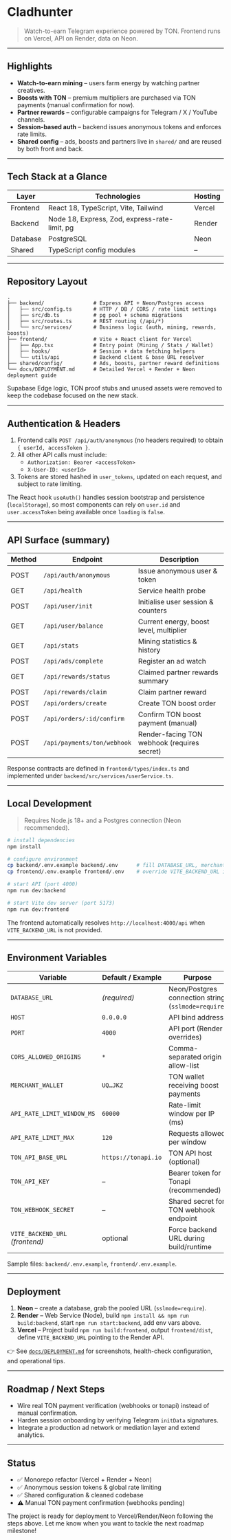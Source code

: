 # Cladhunter

> Watch-to-earn Telegram experience powered by TON. Frontend runs on Vercel, API on Render, data on Neon.

---

## Highlights

- **Watch-to-earn mining** – users farm energy by watching partner creatives.
- **Boosts with TON** – premium multipliers are purchased via TON payments (manual confirmation for now).
- **Partner rewards** – configurable campaigns for Telegram / X / YouTube channels.
- **Session-based auth** – backend issues anonymous tokens and enforces rate limits.
- **Shared config** – ads, boosts and partners live in `shared/` and are reused by both front and back.

---

## Tech Stack at a Glance

| Layer     | Technologies                          | Hosting |
|-----------|----------------------------------------|---------|
| Frontend  | React 18, TypeScript, Vite, Tailwind   | Vercel  |
| Backend   | Node 18, Express, Zod, express-rate-limit, pg | Render  |
| Database  | PostgreSQL                             | Neon    |
| Shared    | TypeScript config modules              | –       |

---

## Repository Layout

```
.
├── backend/                # Express API + Neon/Postgres access
│   ├── src/config.ts       # HTTP / DB / CORS / rate limit settings
│   ├── src/db.ts           # pg pool + schema migrations
│   ├── src/routes.ts       # REST routing (/api/*)
│   └── src/services/       # Business logic (auth, mining, rewards, boosts)
├── frontend/               # Vite + React client for Vercel
│   ├── App.tsx             # Entry point (Mining / Stats / Wallet)
│   ├── hooks/              # Session + data fetching helpers
│   └── utils/api           # Backend client & base URL resolver
├── shared/config/          # Ads, boosts, partner reward definitions
└── docs/DEPLOYMENT.md      # Detailed Vercel + Render + Neon deployment guide
```

Supabase Edge logic, TON proof stubs and unused assets were removed to keep the codebase focused on the new stack.

---

## Authentication & Headers

1. Frontend calls `POST /api/auth/anonymous` (no headers required) to obtain `{ userId, accessToken }`.
2. All other API calls must include:
   - `Authorization: Bearer <accessToken>`
   - `X-User-ID: <userId>`
3. Tokens are stored hashed in `user_tokens`, updated on each request, and subject to rate limiting.

The React hook `useAuth()` handles session bootstrap and persistence (`localStorage`), so most components can rely on `user.id` and `user.accessToken` being available once `loading` is `false`.

---

## API Surface (summary)

| Method | Endpoint                   | Description                            |
|--------|----------------------------|----------------------------------------|
| POST   | `/api/auth/anonymous`      | Issue anonymous user & token           |
| GET    | `/api/health`              | Service health probe                   |
| POST   | `/api/user/init`           | Initialise user session & counters     |
| GET    | `/api/user/balance`        | Current energy, boost level, multiplier|
| GET    | `/api/stats`               | Mining statistics & history            |
| POST   | `/api/ads/complete`        | Register an ad watch                   |
| GET    | `/api/rewards/status`      | Claimed partner rewards summary        |
| POST   | `/api/rewards/claim`       | Claim partner reward                   |
| POST   | `/api/orders/create`       | Create TON boost order                 |
| POST   | `/api/orders/:id/confirm`  | Confirm TON boost payment (manual)     |
| POST   | `/api/payments/ton/webhook` | Render-facing TON webhook (requires secret) |

Response contracts are defined in `frontend/types/index.ts` and implemented under `backend/src/services/userService.ts`.

---

## Local Development

> Requires Node.js 18+ and a Postgres connection (Neon recommended).

```bash
# install dependencies
npm install

# configure environment
cp backend/.env.example backend/.env      # fill DATABASE_URL, merchant wallet, etc.
cp frontend/.env.example frontend/.env    # override VITE_BACKEND_URL if needed

# start API (port 4000)
npm run dev:backend

# start Vite dev server (port 5173)
npm run dev:frontend
```

The frontend automatically resolves `http://localhost:4000/api` when `VITE_BACKEND_URL` is not provided.

---

## Environment Variables

| Variable | Default / Example | Purpose |
|----------|-------------------|---------|
| `DATABASE_URL` | *(required)* | Neon/Postgres connection string (`sslmode=require`) |
| `HOST` | `0.0.0.0` | API bind address |
| `PORT` | `4000` | API port (Render overrides) |
| `CORS_ALLOWED_ORIGINS` | `*` | Comma-separated origin allow-list |
| `MERCHANT_WALLET` | `UQ…JKZ` | TON wallet receiving boost payments |
| `API_RATE_LIMIT_WINDOW_MS` | `60000` | Rate-limit window per IP (ms) |
| `API_RATE_LIMIT_MAX` | `120` | Requests allowed per window |
| `TON_API_BASE_URL` | `https://tonapi.io` | TON API host (optional) |
| `TON_API_KEY` | – | Bearer token for Tonapi (recommended) |
| `TON_WEBHOOK_SECRET` | – | Shared secret for TON webhook endpoint |
| `VITE_BACKEND_URL` *(frontend)* | optional | Force backend URL during build/runtime |

Sample files: `backend/.env.example`, `frontend/.env.example`.

---

## Deployment

1. **Neon** – create a database, grab the pooled URL (`sslmode=require`).
2. **Render** – Web Service (Node), build `npm install && npm run build:backend`, start `npm run start:backend`, add env vars above.
3. **Vercel** – Project build `npm run build:frontend`, output `frontend/dist`, define `VITE_BACKEND_URL` pointing to the Render API.

👉 See [`docs/DEPLOYMENT.md`](docs/DEPLOYMENT.md) for screenshots, health-check configuration, and operational tips.

---

## Roadmap / Next Steps

- Wire real TON payment verification (webhooks or tonapi) instead of manual confirmation.
- Harden session onboarding by verifying Telegram `initData` signatures.
- Integrate a production ad network or mediation layer and extend analytics.

---

## Status

- ✅ Monorepo refactor (Vercel + Render + Neon)
- ✅ Anonymous session tokens & global rate limiting
- ✅ Shared configuration & cleaned codebase
- ⚠️ Manual TON payment confirmation (webhooks pending)

The project is ready for deployment to Vercel/Render/Neon following the steps above. Let me know when you want to tackle the next roadmap milestone! 
